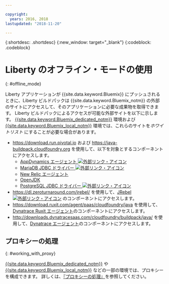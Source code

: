 ```yaml
---

copyright:
  years: 2016, 2018
lastupdated: "2018-11-20"

---
```


{:shortdesc: .shortdesc}
{:new_window: target="_blank"}
{:codeblock: .codeblock}


# Liberty のオフライン・モードの使用
{: #offline_mode}

Liberty アプリケーションが {{site.data.keyword.Bluemix}} にプッシュされるときに、Liberty ビルドパックは {{site.data.keyword.Bluemix_notm}} の外部のサイトにアクセスして、そのアプリケーションに必要な成果物を取得できます。  Liberty ビルドパックによるアクセスが可能な外部サイトを以下に示します。  [{{site.data.keyword.Bluemix_dedicated_notm}}](/docs/dedicated/index.html#dedicated) 環境および [{{site.data.keyword.Bluemix_local_notm}}](/docs/local/index.html#local) 環境では、これらのサイトを*ホワイトリスト* にすることが必要な場合があります。

* https://download.run.pivotal.io および https://java-buildpack.cloudfoundry.org を使用して、以下を対象とするコンポーネントにアクセスします。
  * [AppDynamics エージェント ![外部リンク・アイコン](../../icons/launch-glyph.svg "外部リンク・アイコン")](https://www.appdynamics.com/)
  * [MariaDB JDBC ドライバー ![外部リンク・アイコン](../../icons/launch-glyph.svg "外部リンク・アイコン")](https://mariadb.com/)
  * [New Relic エージェント](/docs/runtimes/liberty/monitoring/newRelic.html)
  * [OpenJDK](/docs/runtimes/liberty/customizingJRE.html#OpenJDK)
  * [PostgreSQL JDBC ドライバー ![外部リンク・アイコン](../../icons/launch-glyph.svg "外部リンク・アイコン")](https://www.postgresql.org)
* https://dl.zeroturnaround.com/jrebel/ を使用して、[JRebel ![外部リンク・アイコン](../../icons/launch-glyph.svg "外部リンク・アイコン")](https://zeroturnaround.com/software/jrebel/) のコンポーネントにアクセスします。
* https://download.ruxit.com/agent/paas/cloudfoundry/java を使用して、[Dynatrace Ruxit エージェント](dynatrace.html)のコンポーネントにアクセスします。
* http://downloads.dynatracesaas.com/cloudfoundry/buildpack/java/ を使用して、[Dynatrace エージェント](dynatrace.html)のコンポーネントにアクセスします。

## プロキシーの処理
{: #working_with_proxy}

[{{site.data.keyword.Bluemix_dedicated_notm}}](/docs/dedicated/index.html#dedicated) や [{{site.data.keyword.Bluemix_local_notm}}](/docs/local/index.html#local) などの一部の環境では、プロキシーを構成できます。 詳しくは、[『プロキシーの処理』](/docs/runtimes-common/workingWithProxy.html)を参照してください。
